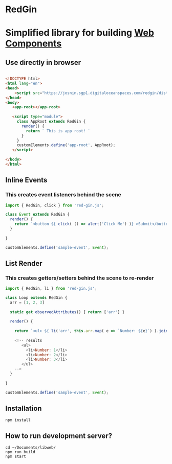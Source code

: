 # RedGin
# Simplified library for building [Web Components](https://developer.mozilla.org/en-US/docs/Web/Web_Components)

## Use directly in browser

```html 

<!DOCTYPE html>
<html lang="en">
<head>       
    <script src="https://josnin.sgp1.digitaloceanspaces.com/redgin/dist/redgin.js"></script>
</head>
<body>
   <app-root></app-root>
    
   <script type="module">     
     class AppRoot extends RedGin {  
       render() { 
         return ` This is app root! `
       }
     }
     customElements.define('app-root', AppRoot);
   </script> 
    
</body>
</html>

```



## Inline Events
### This creates event listeners behind the scene
```js
import { RedGin, click } from 'red-gin.js';

class Event extends RedGin { 
  render() {
    return `<button ${ click( () => alert('Click Me') )} >Submit</button>`
  }
 
}

customElements.define('sample-event', Event);

```

## List Render
### This creates getters/setters behind the scene to re-render
```js
import { RedGin, li } from 'red-gin.js';

class Loop extends RedGin {
  arr = [1, 2, 3]
  
  static get observedAttributes() { return ['arr'] }
  
  render() {
    
    return `<ul> ${ li('arr', this.arr.map( e => `Number: ${e}`) ).join('') } </ul>`
    
    <!-- results
       <ul>
         <li>Number: 1</li>
         <li>Number: 2</li>
         <li>Number: 3</li>
       </ul>
    -->
  }
 
}

customElements.define('sample-event', Event);

```

## Installation 
```
npm install
```

## How to run development server? 
```
cd ~/Documents/libweb/
npm run build
npm start
```
